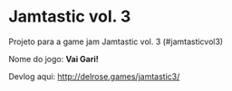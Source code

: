 # Jamtastic vol. 3
Projeto para a game jam Jamtastic vol. 3 (#jamtasticvol3)

Nome do jogo: **Vai Gari!**


Devlog aqui: http://delrose.games/jamtastic3/
